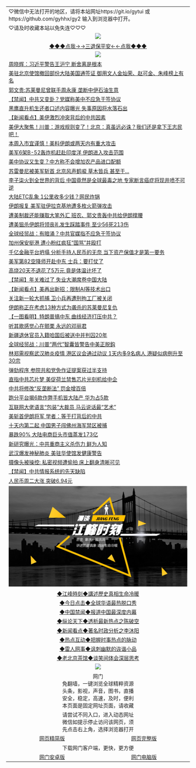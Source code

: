  <table>
<tr>
<td colspan="2" align=left>
♡微信中无法打开的地区，请将本站网址https://git.io/gytui 或 https://github.com/gyhhx/gy2 输入到浏览器中打开。 
 </td>
</tr>
 <tr>
 <td colspan="2" align=left>
♡请及时收藏本站以免失连♡♡♡
</td>
 </tr>
  <tr>
    <td colspan="2" align=center><img src="https://github.com/gyhhx/image-upload/blob/master/3t.jpg"></td>
 </tr>
 <tr><td colspan="2" align="center"><a href="https://xball.casa/oo.aspx?name=ogQuit&key=eqxowaguscvmxdgc&from=gy">◆◆◆点我→→三退保平安←←点我◆◆◆</a></td></tr>
  <tr>
    <td colspan="2" align=center><img src="https://cdn.jsdelivr.net/gh/gyoupiodf/im1/%E7%BD%91%E9%97%A8%E6%96%B0%E9%97%BB1.jpg"></td>
 </tr>
<tr><td colspan="2" align="left"><a href="https://xball.casa/oo.aspx?name=c1115375&key=eqxowaguscvmxdgc&from=gy">周晓辉：习近平警告王沪宁 断舍离是根本</a></td></tr>
<tr><td colspan="2" align="left"><a href="https://xball.casa/oo.aspx?name=c1115392&key=eqxowaguscvmxdgc&from=gy">美驻北京使馆撤回部份大陆美国通签证 御用文人金灿荣、赵可金、朱峰榜上有名</a></td></tr>
<tr><td colspan="2" align="left"><a href="https://xball.casa/oo.aspx?name=c1115377&key=eqxowaguscvmxdgc&from=gy">郭文贵:苏莱曼尼曾联手周永康 垄断中伊石油生意</a></td></tr>
<tr><td colspan="2" align="left"><a href="https://xball.casa/oo.aspx?name=c1115400&key=eqxowaguscvmxdgc&from=gy">【禁闻】中共又变卦？党媒称美中不应急于签协议</a></td></tr>
<tr><td colspan="2" align="left"><a href="https://xball.casa/oo.aspx?name=c1115403&key=eqxowaguscvmxdgc&from=gy">黑鹰直升机生还者口述内容曝光 失事原因将水落石出</a></td></tr>
<tr><td colspan="2" align="left"><a href="https://xball.casa/oo.aspx?name=c1115346&key=eqxowaguscvmxdgc&from=gy">【新闻看点】美伊激烈冲突背后的中共因素</a></td></tr>
<tr><td colspan="2" align="left"><a href="https://xball.casa/oo.aspx?name=c1115334&key=eqxowaguscvmxdgc&from=gy">美伊大聚焦！川普：游戏规则变了！北京：真虽远必诛？我们还是拿下王志民吧！</a></td></tr>
<tr><td colspan="2" align="left"><a href="https://xball.casa/oo.aspx?name=c1115305&key=eqxowaguscvmxdgc&from=gy">本周入市宜谨慎！美料伊朗或两天内有重大攻击</a></td></tr>
<tr><td colspan="2" align="left"><a href="https://xball.casa/oo.aspx?name=c1115401&key=eqxowaguscvmxdgc&from=gy">美军6架B-52轰炸机赶赴印度洋 伊朗进入攻击范围</a></td></tr>
<tr><td colspan="2" align="left"><a href="https://xball.casa/oo.aspx?name=c1115348&key=eqxowaguscvmxdgc&from=gy">美中协议又生变？中方称不会增加农产品进口配额</a></td></tr>
<tr><td colspan="2" align="left"><a href="https://xball.casa/oo.aspx?name=c1115414&key=eqxowaguscvmxdgc&from=gy">苏雷曼尼被美军斩首 北京风声鹤唳 草木皆兵 甚至于...</a></td></tr>
<tr><td colspan="2" align="left"><a href="https://xball.casa/oo.aspx?name=c1115350&key=eqxowaguscvmxdgc&from=gy">李子柒火到全世界的背后 中国竟然是全球最毒之地 专家断言癌症将现井喷不可逆</a></td></tr>
<tr><td colspan="2" align="left"><a href="https://xball.casa/oo.aspx?name=c1115293&key=eqxowaguscvmxdgc&from=gy">大陆ETC乱象 1公里收多少钱？网民炸锅</a></td></tr>
<tr><td colspan="2" align="left"><a href="https://xball.casa/oo.aspx?name=c1115408&key=eqxowaguscvmxdgc&from=gy">伊朗报复 美军驻伊拉克基地遭多枚火箭弹攻击</a></td></tr>
<tr><td colspan="2" align="left"><a href="https://xball.casa/oo.aspx?name=c1115318&key=eqxowaguscvmxdgc&from=gy">遭美制裁还能赚取大笔外汇 班农、郭文贵轰中共给伊朗撑腰</a></td></tr>
<tr><td colspan="2" align="left"><a href="https://xball.casa/oo.aspx?name=c1115306&key=eqxowaguscvmxdgc&from=gy">遭美狙杀伊朗将领丧礼发生踩踏事件 至少56死213伤</a></td></tr>
<tr><td colspan="2" align="left"><a href="https://xball.casa/oo.aspx?name=c1115303&key=eqxowaguscvmxdgc&from=gy">全球经贸战：有暗涌？中共官媒指不应急于签协议</a></td></tr>
<tr><td colspan="2" align="left"><a href="https://xball.casa/oo.aspx?name=c1115374&key=eqxowaguscvmxdgc&from=gy">加州保安挺港 遭小粉红疯狂“国骂”并殴打</a></td></tr>
<tr><td colspan="2" align="left"><a href="https://xball.casa/oo.aspx?name=c1115333&key=eqxowaguscvmxdgc&from=gy">千亿金融平台坍塌 分析手持人民币的无奈 当下资产保值才是第一要务</a></td></tr>
<tr><td colspan="2" align="left"><a href="https://xball.casa/oo.aspx?name=c1115410&key=eqxowaguscvmxdgc&from=gy">美军第82空降师开赴中东 士兵：要打仗了</a></td></tr>
<tr><td colspan="2" align="left"><a href="https://xball.casa/oo.aspx?name=c1115355&key=eqxowaguscvmxdgc&from=gy">高烧20天不退花了5万元 竟是体温计坏了</a></td></tr>
<tr><td colspan="2" align="left"><a href="https://xball.casa/oo.aspx?name=c1115380&key=eqxowaguscvmxdgc&from=gy">【禁闻】年关难过了 失业大潮席卷中国大陆</a></td></tr>
<tr><td colspan="2" align="left"><a href="https://xball.casa/oo.aspx?name=c1115328&key=eqxowaguscvmxdgc&from=gy">【新闻看点】美再出新招：限制AI等技术出口</a></td></tr>
<tr><td colspan="2" align="left"><a href="https://xball.casa/oo.aspx?name=c1115390&key=eqxowaguscvmxdgc&from=gy">关注新一轮大抓捕 卫小兵再遭刑拘工厂被关闭</a></td></tr>
<tr><td colspan="2" align="left"><a href="https://xball.casa/oo.aspx?name=c1115364&key=eqxowaguscvmxdgc&from=gy">伊朗称正在考虑13种方式为袭杀的苏莱曼尼复仇</a></td></tr>
<tr><td colspan="2" align="left"><a href="https://xball.casa/oo.aspx?name=c1115300&key=eqxowaguscvmxdgc&from=gy">【一图看明】特朗普搞中东 曲线经济打压中共？</a></td></tr>
<tr><td colspan="2" align="left"><a href="https://xball.casa/oo.aspx?name=c1115402&key=eqxowaguscvmxdgc&from=gy">听其歌感觉心在颤栗 永远的邓丽君</a></td></tr>
<tr><td colspan="2" align="left"><a href="https://xball.casa/oo.aspx?name=c1115370&key=eqxowaguscvmxdgc&from=gy">新疆退休官员入籍哈国后被送中并判囚20年</a></td></tr>
<tr><td colspan="2" align="left"><a href="https://xball.casa/oo.aspx?name=c1115302&key=eqxowaguscvmxdgc&from=gy">全球经贸战：川普“两代”智囊皆警告中美正脱鈎</a></td></tr>
<tr><td colspan="2" align="left"><a href="https://xball.casa/oo.aspx?name=c1115391&key=eqxowaguscvmxdgc&from=gy">林郑需视察武汉肺炎疫情 港区议会通过动议 1天内多9名病人 港疑似病例升至30宗</a></td></tr>
<tr><td colspan="2" align="left"><a href="https://xball.casa/oo.aspx?name=c1115396&key=eqxowaguscvmxdgc&from=gy">弹劾程序 参院共和党免作证提案获过半支持</a></td></tr>
<tr><td colspan="2" align="left"><a href="https://xball.casa/oo.aspx?name=c1115405&key=eqxowaguscvmxdgc&from=gy">直指中共芯片梦 美促荷兰禁售芯片光刻机给中企</a></td></tr>
<tr><td colspan="2" align="left"><a href="https://xball.casa/oo.aspx?name=c1115341&key=eqxowaguscvmxdgc&from=gy">中共将修改“反垄断法” 罚金增百倍</a></td></tr>
<tr><td colspan="2" align="left"><a href="https://xball.casa/oo.aspx?name=c1115294&key=eqxowaguscvmxdgc&from=gy">跑分平台揭6款作弊手机皆大陆产 华为占5款</a></td></tr>
<tr><td colspan="2" align="left"><a href="https://xball.casa/oo.aspx?name=c1115347&key=eqxowaguscvmxdgc&from=gy">互联网大佬语言“包装”大裁员 马云说话最“艺术”</a></td></tr>
<tr><td colspan="2" align="left"><a href="https://xball.casa/oo.aspx?name=c1115357&key=eqxowaguscvmxdgc&from=gy">美斩首伊朗将军 学者：等于打背后的中共</a></td></tr>
<tr><td colspan="2" align="left"><a href="https://xball.casa/oo.aspx?name=c1115399&key=eqxowaguscvmxdgc&from=gy">十天内第二起 中国男子闯佛州海军禁区被捕</a></td></tr>
<tr><td colspan="2" align="left"><a href="https://xball.casa/oo.aspx?name=c1115329&key=eqxowaguscvmxdgc&from=gy">暴跌90% 大陆电商巨头市值蒸发173亿</a></td></tr>
<tr><td colspan="2" align="left"><a href="https://xball.casa/oo.aspx?name=c1115339&key=eqxowaguscvmxdgc&from=gy">新研究曝光：中共重商主义杀伤力 鲜为人知</a></td></tr>
<tr><td colspan="2" align="left"><a href="https://xball.casa/oo.aspx?name=c1115342&key=eqxowaguscvmxdgc&from=gy">武汉爆发神秘肺炎 美驻华使馆发健康警告</a></td></tr>
<tr><td colspan="2" align="left"><a href="https://xball.casa/oo.aspx?name=c1115358&key=eqxowaguscvmxdgc&from=gy">摄像头被操控: 私密视频遭偷拍 床上翻身清晰可见</a></td></tr>
<tr><td colspan="2" align="left"><a href="https://xball.casa/oo.aspx?name=c1115379&key=eqxowaguscvmxdgc&from=gy">【禁闻】中共情报系统的先天缺陷</a></td></tr>
<tr><td colspan="2" align="left"><a href="https://xball.casa/oo.aspx?name=c1115385&key=eqxowaguscvmxdgc&from=gy">人民币周二大涨 突破6.94元</a></td></tr>

 <tr>
   <td colspan="2" align=center><img src="https://github.com/gyoupiodf/im1/blob/master/jf-1.jpg"></td>
  </tr>
   <tr>
   <td colspan="2" align=center> 
<a href="https://xball.casa/oo.aspx?name=c922850&key=eqxowaguscvmxdgc&from=gy&tag=9877">◆江峰時刻◆講述歷史真相生命冷暖</a><br/>
    </td>
  </tr>
   <tr>
   <td colspan="2" align=center> 
<a href="https://xball.casa/oo.aspx?name=c816850&key=eqxowaguscvmxdgc&from=gy&tag=9877">◆今日点击◆全球华语最热脱口秀</a><br/>
    </td>
  </tr>
  <tr>
  <td colspan="2" align=center>
<a href="https://xball.casa/oo.aspx?name=c816860&key=eqxowaguscvmxdgc&from=gy&tag=99733110">◆中国禁闻◆报道中国最深度内幕</a><br/>
   </tr>
  <tr>
     <td colspan="2" align=center>
<a href="https://xball.casa/oo.aspx?name=c816855&key=eqxowaguscvmxdgc&from=gy&tag=997110">◆纵论天下◆透析最新热点之陈破空</a><br/>
   </tr>
   <tr>
      <td colspan="2" align=center>
<a href="https://xball.casa/oo.aspx?name=c838308&key=eqxowaguscvmxdgc&from=gy&tag=9973110">◆新闻看点◆著名时政分析之李沐阳</a><br/>
   </tr>
   <tr>
     <td colspan="2" align=center>
<a href="https://xball.casa/oo.aspx?name=c816852&key=eqxowaguscvmxdgc&from=gy&tag=9733110">◆热点互动◆把握时事热点的脉动</a><br/>
   </tr>
   <tr>
      <td colspan="2" align=center>
<a href="https://xball.casa/oo.aspx?name=c816694&key=eqxowaguscvmxdgc&from=gy&tag=93310">◆雷人网事◆讽刺幽默的诙谐小品</a><br/>
   </tr>
   <tr>
    <td colspan="2" align=center>
<a href="https://xball.casa/oo.aspx?name=c816650&key=eqxowaguscvmxdgc&from=gy&tag=9973110">◆老北京茶馆◆谈笑间体会深层思考</a><br/>
   </tr>
 <tr>
    <td colspan="2" align="center"><img src="https://gitlab.com/ogate2/up/raw/master/_/oGate65.jpg"/></td>
  </tr>
  <tr>
    <td colspan="2" align="center">网门<br/>免翻墙，一键浏览全球精粹资源<br/>头条，影视，声音，图书，直播<br/>安全，稳定，高速，及时，便利<br/>本页面是固定网址页面，请收藏</td>
  <tr>
  <tr>
    <td colspan="2" align="center">请尝试不同入口，进入动态网址<br/>微信如提示停止访问该网页，须<br/>先点击右上角，选择浏览器打开</td>
  <tr>  
  <tr>
    <td align="center"><a href="https://gitcdn.xyz/repo/otiny/up/master/show002.htm">网页精简版</a></td>
    <td align="center"><a href="https://gitcdn.xyz/repo/otiny/up/master/show001.htm">网页完整版</a></td>
  </tr>
  <tr>
    <td colspan="2" align="center">下载网门客户端，更快，更方便</td>
  <tr>
  <tr>
    <td align="center"><a href="https://raw.githubusercontent.com/opipe/up/master/oGatea.apk">网门安卓版</a></td>
    <td align="center"><a href="https://raw.githubusercontent.com/opipe/up/master/oGate.zip">网门电脑版</a></td>
  </tr>
</table>


